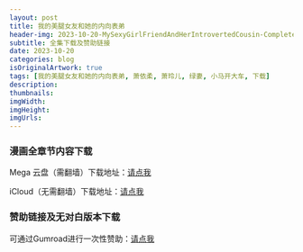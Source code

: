 ```yaml
---
layout: post
title: 我的美腿女友和她的内向表弟
header-img: 2023-10-20-MySexyGirlFriendAndHerIntrovertedCousin-Completedownload/227.1.jpg
subtitle: 全集下载及赞助链接
date: 2023-10-20
categories: blog
isOriginalArtwork: true
tags: [我的美腿女友和她的内向表弟, 萧依柔, 萧玲儿, 绿妻, 小马开大车, 下载]
description:
thumbnails:
imgWidth:
imgHeight:
imgUrls:
---
```

### 漫画全章节内容下载

Mega 云盘（需翻墙）下载地址：[请点我](https://mega.nz/file/CcVFmQCS#U0TmUc4iUb3MSnswwZW5y3sFwmJ4B6f8ajDCh8kGtOE "Mega云盘")

iCloud（无需翻墙）下载地址：[请点我](https://www.icloud.com/iclouddrive/0c2boeq_4u3hkYPiJm9yt0cfg#%E6%88%91%E7%9A%84%E7%BE%8E%E8%85%BF%E5%A5%B3%E5%8F%8B%E5%92%8C%E5%A5%B9%E7%9A%84%E5%86%85%E5%90%91%E8%A1%A8%E5%BC%9F)

### 赞助链接及无对白版本下载

可通过Gumroad进行一次性赞助：[请点我](https://weloventr4ever.gumroad.com/l/MySexyGirlFriendAndHerIntrovertedCousinWithoutDialogue)
